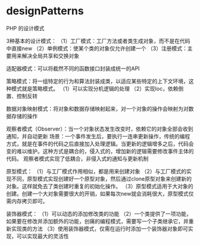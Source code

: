 # designPatterns
PHP 的设计模式

3种基本的设计模式：
（1）工厂模式：工厂方法或者类生成对象，而不是在代码中直接new
（2）单例模式：使某个类的对象仅允许创建一个
（3）注册模式：主要用来解决全局共享和交换对象

适配器模式：可以将截然不同的函数接口封装成统一的API

策略模式：将一组特定的行为和算法封装成类，以适应某些特定的上下文环境，这种模式就是策略模式。
（1）可以实现分机逻辑的处理
（2）实现Ioc，依赖倒置、控制反转

数据对象映射模式：将对象和数据存储映射起来，对一个对象的操作会映射为对数据存储的操作

观察者模式（Observer）：当一个对象状态发生改变时，依赖它的对象全部会收到通知，并自动更新
场景：一个事件发生后，要执行一连串更新操作，传统的编程方式，就是在事件的代码之后直接加入处理逻辑。当更新的逻辑增多之后，代码会变的难以维护。这种方式是耦合的，侵入式的，增加新的逻辑需要修改事件主体的代码。
观察者模式实现了低耦合，非侵入式的通知与更新机制

原型模式：
（1）与工厂模式作用相似，都是用来创建对象
（2）与工厂模式的实现不同，原型模式实现创建好一个原型对象，然后通过clone原型对象来创建新的对象。这样就免去了类创建时重复的初始化操作。
（3）原型模式适用于大对象的创建。创建一个大对象需要很大的开销，如果每次new就会消耗很大，原型模式仅需内存拷贝即可。

装饰器模式：
（1）可以动态的添加修改类的功能
（2）一个类提供了一项功能，如果要在修改并添加额外的功能，创痛的编程模式，需要写一个子类继承它，并重新实现类的方法
（3）使用装饰器模式，仅需在运行时添加一个装饰器对象即可实现，可以实现最大的灵活性






















